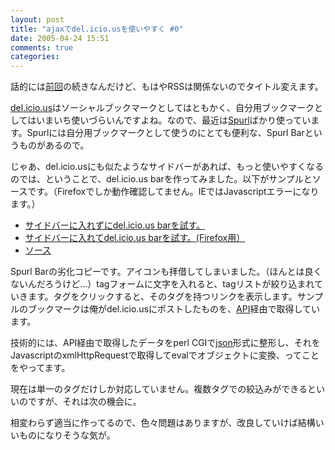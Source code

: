 ```yaml
---
layout: post
title: "ajaxでdel.icio.usを使いやすく #0"
date: 2005-04-24 15:51
comments: true
categories: 
---
```

<p class="entryBody">
話的には<a href="/program/rss2xbel01.html" target="_blank">前回</a>の続きなんだけど、もはやRSSは関係ないのでタイトル変えます。
</p>

<p class="entryBody">
<a href="http://del.icio.us" target="_blank">del.icio.us</a>はソーシャルブックマークとしてはともかく、自分用ブックマークとしてはいまいち使いづらいんですよね。なので、最近は<a href="http://www.spurl.net" target="_blank">Spurl</a>ばかり使っています。Spurlには自分用ブックマークとして使うのにとても便利な、Spurl Barというものがあるので。
</p>

<p class="entryBody">
じゃあ、del.icio.usにも似たようなサイドバーがあれば、もっと使いやすくなるのでは、ということで、del.icio.us barを作ってみました。以下がサンプルとソースです。（Firefoxでしか動作確認してません。IEではJavascriptエラーになります。）
</p>

<ul class="entryBody">
<li><a href="/delside/index.html" target="_blank">サイドバーに入れずにdel.icio.us barを試す。</a></li>
<li><a href="javascript:sidebar.addPanel('del.icio.us bar','http://mizzy.org/delside/index.html','')">サイドバーに入れてdel.icio.us barを試す。(Firefox用）</a></li>
<li><a href="/archives/delside.tar.gz">ソース</a></li>
</ul>

<p class="entryBody">
Spurl Barの劣化コピーです。アイコンも拝借してしまいました。（ほんとは良くないんだろうけど…）tagフォームに文字を入れると、tagリストが絞り込まれていきます。タグをクリックすると、そのタグを持つリンクを表示します。サンプルのブックマークは俺がdel.icio.usにポストしたものを、<a href="http://del.icio.us/doc/api" target="_blank">API</a>経由で取得しています。
</p>

<p class="entryBody">
技術的には、API経由で取得したデータをperl CGIで<a href="http://www.crockford.com/JSON/index.html" target="_blank">json</a>形式に整形し、それをJavascriptのxmlHttpRequestで取得してevalでオブジェクトに変換、ってことをやってます。
</p>

<p class="entryBody">
現在は単一のタグだけしか対応していません。複数タグでの絞込みができるといいのですが、それは次の機会に。
</p>

<p class="entryBody">
相変わらず適当に作ってるので、色々問題はありますが、改良していけば結構いいものになりそうな気が。
</p>